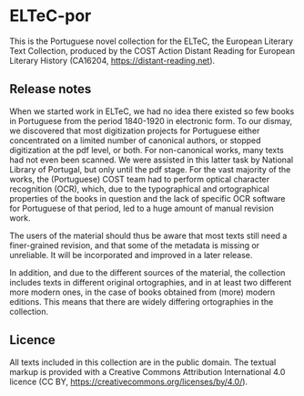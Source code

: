 # ELTeC-por

This is the Portuguese novel collection for the ELTeC, the European Literary Text Collection, produced by the COST Action Distant Reading for European Literary History (CA16204, https://distant-reading.net).

## Release notes
When we started work in ELTeC, we had no idea there existed so few books in Portuguese from the period 1840-1920 in electronic form. To our dismay, we discovered that most digitization projects for Portuguese either concentrated on a limited number of canonical authors, or stopped digitization at the pdf level, or both. For non-canonical works, many texts had not even been scanned. We were assisted in this latter task by National Library of Portugal, but only until the pdf stage. For the vast majority of the works, the (Portuguese) COST team had to perform optical character recognition (OCR), which, due to the typographical and ortographical properties of the books in question and the lack of specific OCR software for Portuguese of that period, led to a huge amount of manual revision work.

The users of the material should thus be aware that most texts still need a finer-grained revision, and that some of the metadata is missing or unreliable. It will be incorporated and improved in a later release.

In addition, and due to the different sources of the material, the collection includes texts in different original ortographies, and in at least two different more modern ones, in the case of books obtained from (more) modern editions. This means that there are widely differing ortographies in the collection.

## Licence
All texts included in this collection are in the public domain. The textual markup is provided with a Creative Commons Attribution International 4.0 licence (CC BY, https://creativecommons.org/licenses/by/4.0/).
